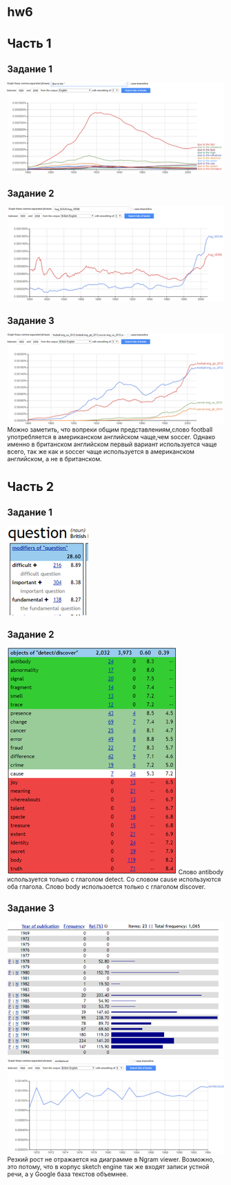 # hw6
# Часть 1
## Задание 1
![](https://github.com/maryfromthestar/hw6/blob/master/1.PNG)
## Задание 2
![](https://github.com/maryfromthestar/hw6/blob/master/2.PNG)
## Задание 3
![](https://github.com/maryfromthestar/hw6/blob/master/3.PNG)
Можно заметить, что вопреки общим представлениям,слово football употребляется в американском английском чаще,чем soccer. Однако именно в британском английском первый вариант используется чаще всего, так же как и soccer чаще используется в американском английском, а не в британском.
# Часть 2
## Задание 1
![](https://github.com/maryfromthestar/hw6/blob/master/4.PNG)
## Задание 2
![](https://github.com/maryfromthestar/hw6/blob/master/5.PNG)
Слово antibody используется только с глаголом detect.
Со словом cause используются оба глагола.
Слово body использоется только с глаголом discover.
## Задание 3
![](https://github.com/maryfromthestar/hw6/blob/master/6%201.PNG)
![](https://github.com/maryfromthestar/hw6/blob/master/6%202.PNG)
Резкий рост не отражается на диаграмме в Ngram viewer. Возможно, это потому, что в корпус sketch engine так же входят записи устной речи, а у Google база текстов объемнее.
